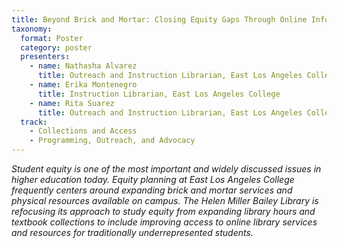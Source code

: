 ```yaml
---
title: Beyond Brick and Mortar: Closing Equity Gaps Through Online Information Literacy Instruction 
taxonomy:
  format: Poster
  category: poster
  presenters:
    - name: Nathasha Alvarez
      title: Outreach and Instruction Librarian, East Los Angeles College
    - name: Erika Montenegro
      title: Instruction Librarian, East Los Angeles College
    - name: Rita Suarez
      title: Outreach and Instruction Librarian, East Los Angeles College 
  track:
    - Collections and Access
    - Programming, Outreach, and Advocacy
---
```

_Student equity is one of the most important and widely discussed issues in higher education today. Equity planning at East Los Angeles College frequently centers around expanding brick and mortar services and physical resources available on campus. The Helen Miller Bailey Library is refocusing its approach to study equity from expanding library hours and textbook collections to include improving access to online library services and resources for traditionally underrepresented students._